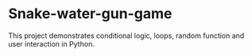 # Snake-water-gun-game
This project demonstrates conditional logic, loops, random function and user interaction in Python.

